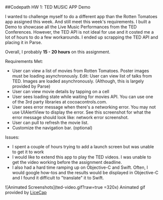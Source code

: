 ##Codepath HW 1: TED MUSIC APP Demo

I wanted to challenge myself to do a different app than the Rotten Tomatoes app assigned this week. And still meet this week's requirements.
I built a Demo to showcase all the Live Music Performances from the TED Conferences. However, the TED API is not ideal for use and it costed me a lot of hours to do a few workarounds. I ended up scrapping the TED API and placing it in Parse. 

Overall, I probably **15 - 20 hours** on this assignment. 

Requirements Met:

- User can view a list of movies from Rotten Tomatoes. Poster images must be loading asynchronously. Edit: User can view list of talks from TED. Images are loaded asynchronously. (Although, this is largely provided by Parse)
- User can view movie details by tapping on a cell
- User sees loading state while waiting for movies API. You can use one of the 3rd party libraries at cocoacontrols.com.
- User sees error message when there's a networking error. You may not use UIAlertView to display the error. See this screenshot for what the error message should look like: network error screenshot.
- User can pull to refresh the movie list.
- Customize the navigation bar. (optional)

Issues:
- I spent a couple of hours trying to add a launch screen but was unable to get it to work
- I would like to extend this app to play the TED videos. I was unable to get the video working before the assignment deadline.
- I also had a hard time ramping up on Objective-C and Swift. Often, I would google how-tos and the results would be displayed in Objective-C and I found it difficult to "translate" it to Swift.

![Animated Screenshots](ted-video.gif?raw=true =320x)
Animated gif provided by [LiceCap](http://www.cockos.com/licecap/)

